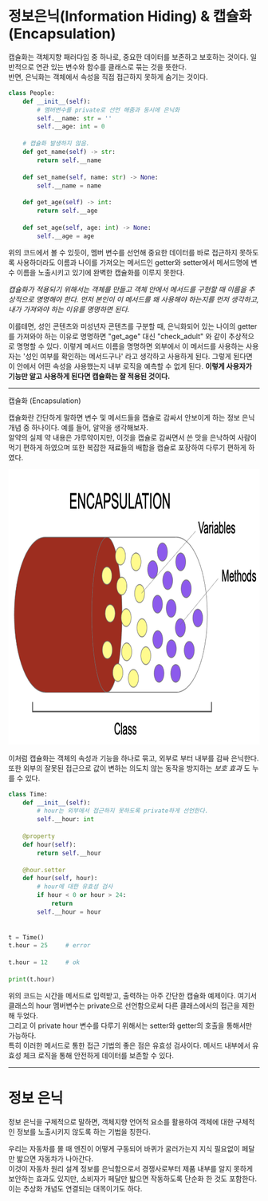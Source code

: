 # 정보은닉(Information Hiding) & 캡슐화(Encapsulation)

캡슐화는 객체지향 패러다임 중 하나로, 중요한 데이터를 보존하고 보호하는 것이다. 일반적으로 연관 있는 변수와 함수를 클래스로 묶는
것을 뜻한다.  
반면, 은닉화는 객체에서 속성을 직접 접근하지 못하게 숨기는 것이다.

```python
class People:
    def __init__(self):
        # 멤버변수를 private로 선언 해줌과 동시에 은닉화
        self.__name: str = ''
        self.__age: int = 0

    # 캡슐화 발생하지 않음.
    def get_name(self) -> str:
        return self.__name
    
    def set_name(self, name: str) -> None:
        self.__name = name

    def get_age(self) -> int:
        return self.__age

    def set_age(self, age: int) -> None:
        self.__age = age
```

위의 코드에서 볼 수 있듯이, 멤버 변수를 선언해 중요한 데이터를 바로 접근하지 못하도록 사용하더라도 이름과 나이를 가져오는 메서드인
getter와 setter에서 메서드명에 변수 이름을 노출시키고 있기에 완벽한 캡슐화를 이루지 못한다.

_캡슐화가 적용되기 위해서는 객체를 만들고 객체 안에서 메서드를 구현할 때 이름을 추상적으로 명명해야 한다. 먼저 본인이 이 메서드를 왜
사용해야 하는지를 먼저 생각하고, 내가 가져와야 하는 이유를 명명하면 된다._

이를테면, 성인 콘텐츠와 미성년자 콘텐츠를 구분할 때, 은닉화되어 있는 나이의 getter를 가져와야 하는 이유로 명명하면 "get_age" 대신
"check_adult" 와 같이 추상적으로 명명할 수 있다. 이렇게 메서드 이름을 명명하면 외부에서 이 메서드를 사용하는 사용자는 '성인 여부를
확인하는 메서드구나' 라고 생각하고 사용하게 된다. 그렇게 된다면 이 안에서 어떤 속성을 사용했는지 내부 로직을 예측할 수 없게 된다.
__이렇게 사용자가 기능만 알고 사용하게 된다면 캡슐화는 잘 적용된 것이다.__

---

캡슐화 (Encapsulation)

캡슐화란 간단하게 말하면 변수 및 메서드들을 캡슐로 감싸서 안보이게 하는 정보 은닉 개념 중 하나이다.
예를 들어, 알약을 생각해보자.   
알약의 실제 약 내용은 가루약이지만, 이것을 캡슐로 감싸면서 쓴 맛을 은낙하여 사람이 먹기 편하게 하였으며 또한 복잡한 재료들의
배합을 캡슐로 포장하여 다루기 편하게 하였다.

<center><img src="images/encap.png" width="900" height="552"></center>       

이처럼 캡슐화는 객체의 속성과 기능을 하나로 묶고, 외부로 부터 내부를 감싸 은닉한다. 또한 외부의 잘못된 접근으로 값이 변하는
의도치 않는 동작을 방지하는 _보호 효과_ 도 누를 수 있다.

```python
class Time:
    def __init__(self):
        # hour는 외부에서 접근하지 못하도록 private하게 선언한다.
        self.__hour: int

    @property
    def hour(self):
        return self.__hour

    @hour.setter
    def hour(self, hour):
        # hour에 대한 유효성 검사
        if hour < 0 or hour > 24:
            return
        self.__hour = hour


t = Time()
t.hour = 25     # error

t.hour = 12     # ok

print(t.hour)
```

위의 코드는 시간을 메서드로 입력받고, 출력하는 아주 간단한 캡슐화 예제이다. 여기서 클래스의 hour 멤버변수는 private으로 선언함으로써
다른 클래스에서의 접근을 제한해 두었다.   
그리고 이 private hour 변수를 다루기 위해서는 setter와 getter의 호출을 통해서만 가능하다.   
특히 이러한 메서드로 통한 접근 기법의 좋은 점은 유효성 검사이다. 메서드 내부에서 유효성 체크 로직을 통해 안전하게 데이터를
보존할 수 있다.

---

# 정보 은닉

정보 은닉을 구체적으로 말하면, 객체지향 언어적 요소를 활용하여 객체에 대한 구체적인 정보를 노출시키지 않도록 하는 기법을 칭한다.   

우리는 자동차를 몰 때 엔진이 어떻게 구동되어 바퀴가 굴러가는지 지식 필요없이 페달만 밟으면 자동차가 나아간다.   
이것이 자동차 원리 설계 정보를 은닉함으로서 경쟁사로부터 제품 내부를 알지 못하게 보안하는 효과도 있지만, 소비자가 페달만 밟으면
작동하도록 단순화 한 것도 포함한다. 이는 추상화 개념도 연결되는 대목이기도 하다.
